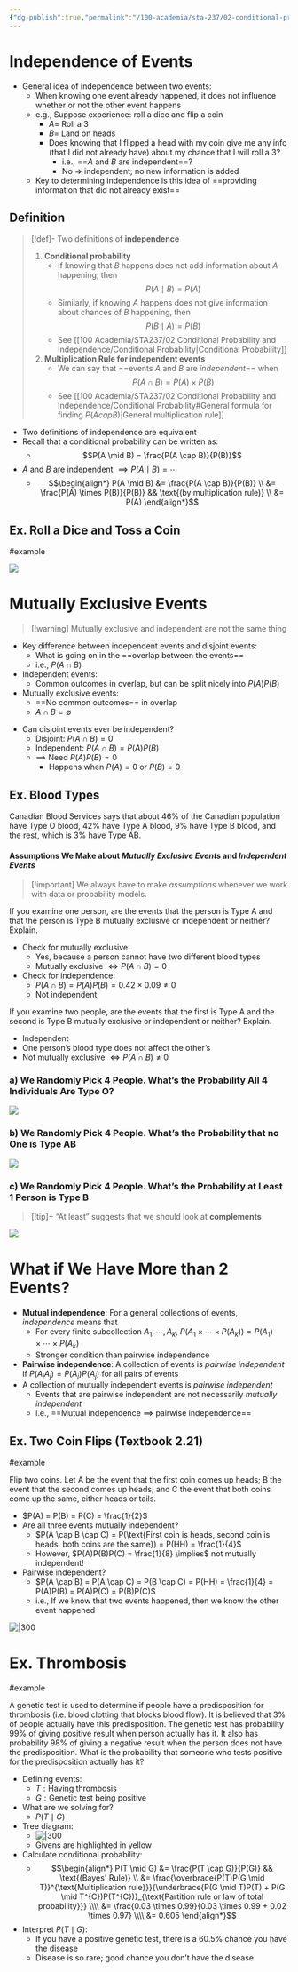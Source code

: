 ```yaml
---
{"dg-publish":true,"permalink":"/100-academia/sta-237/02-conditional-probability-and-independence/independence-and-dependence/","tags":["#lecture","#note","stats","university"],"created":"2024-09-19T07:51:22.000-07:00","updated":"2024-10-30T17:51:50.057-07:00"}
---
```



# Independence of Events

- General idea of independence between two events:
    - When knowing one event already happened, it does not influence whether or not the other event happens
    - e.g., Suppose experience: roll a dice and flip a coin
        - $A =$ Roll a 3
        - $B =$ Land on heads
        - Does knowing that I flipped a head with my coin give me any info (that I did not already have) about my chance that I will roll a 3?
            - i.e., ==$A$ and $B$ are independent==?
            - No ⇒ independent; no new information is added
    - Key to determining independence is this idea of ==providing information that did not already exist==

## Definition

> [!def]- Two definitions of **independence**
> 1. **Conditional probability**
>     - If knowing that $B$ happens does not add information about $A$ happening, then $$P(A \mid B) = P(A)$$
>     - Similarly, if knowing $A$ happens does not give information about chances of $B$ happening, then $$P(B \mid A) = P(B)$$
>     - See [[100 Academia/STA237/02 Conditional Probability and Independence/Conditional Probability\|Conditional Probability]]
> 2. **Multiplication Rule for independent events**
>     - We can say that ==events $A$ and $B$ are *independent*== when $$P(A \cap B) = P(A) \times P(B)$$
>     - See [[100 Academia/STA237/02 Conditional Probability and Independence/Conditional Probability#General formula for finding $P(A cap B)$\|General multiplication rule]]

- Two definitions of independence are equivalent
- Recall that a conditional probability can be written as:
    - $$P(A \mid B) = \frac{P(A \cap B)}{P(B)}$$
- $A$ and $B$ are independent $\implies P(A \mid B) = \cdots$
    - $$\begin{align*} P(A \mid B) &= \frac{P(A \cap B)}{P(B)} \\ &= \frac{P(A) \times P(B)}{P(B)} && \text{(by multiplication rule)} \\ &= P(A) \end{align*}$$

## Ex. Roll a Dice and Toss a Coin

#example

![](https://i.imgur.com/1Y2mCkJ.png)

# Mutually Exclusive Events

> [!warning] Mutually exclusive and independent are not the same thing

- Key difference between independent events and disjoint events:
    - What is going on in the ==overlap between the events==
    - i.e., $P(A \cap B)$
- Independent events:
    - Common outcomes in overlap, but can be split nicely into $P(A)P(B)$
- Mutually exclusive events:
    - ==No common outcomes== in overlap
    - $A \cap B = \emptyset$

<!-- break -->
- Can disjoint events ever be independent?
    - Disjoint: $P(A \cap B) = 0$
    - Independent: $P(A \cap B) = P(A)P(B)$
    - $\implies$ Need $P(A)P(B) = 0$
        - Happens when $P(A) = 0$ or $P(B) = 0$

## Ex. Blood Types

Canadian Blood Services says that about 46% of the Canadian population have Type O blood, 42% have Type A blood, 9% have Type B blood, and the rest, which is 3% have Type AB.

#### Assumptions We Make about *Mutually Exclusive Events* and *Independent Events*

> [!important] We always have to make *assumptions* whenever we work with data or probability models.

If you examine one person, are the events that the person is Type A and that the person is Type B mutually exclusive or independent or neither? Explain.

- Check for mutually exclusive:
    - Yes, because a person cannot have two different blood types
    - Mutually exclusive $\iff P(A \cap B) = 0$
- Check for independence:
    - $P(A \cap B) = P(A)P(B) = 0.42 \times 0.09 \neq 0$
    - Not independent

If you examine two people, are the events that the first is Type A and the second is Type B mutually exclusive or independent or neither? Explain.

- Independent
- One person’s blood type does not affect the other’s
- Not mutually exclusive $\iff P(A \cap B) \neq 0$

### a) We Randomly Pick 4 People. What’s the Probability All 4 Individuals Are Type O?

![](https://i.imgur.com/qrUk1rT.png)

### b) We Randomly Pick 4 People. What’s the Probability that no One is Type AB

![](https://i.imgur.com/j3ysOcq.png)

### c) We Randomly Pick 4 People. What’s the Probability at Least 1 Person is Type B

> [!tip]+ “At least” suggests that we should look at **complements**

![](https://i.imgur.com/Bd88KK4.png)

# What if We Have More than 2 Events?

- **Mutual independence**: For a general collections of events, *independence* means that
    - For every finite subcollection $A_{1}, \cdots, A_{k}$, $P(A_{1} \times \cdots \times P(A_{k})) = P(A_{1}) \times \cdots \times P(A_{k})$
    - Stronger condition than pairwise independence
- **Pairwise independence**: A collection of events is *pairwise independent* if $P(A_{i} A_{j}) = P(A_{i})P(A_{j})$ for all pairs of events
- A collection of mutually independent events is *pairwise independent*
    - Events that are pairwise independent are not necessarily *mutually independent*
    - i.e., ==Mutual independence $\implies$ pairwise independence==

## Ex. Two Coin Flips (Textbook 2.21)

#example

Flip two coins. Let A be the event that the first coin comes up heads; B the event that the second comes up heads; and C the event that both coins come up the same, either heads or tails.

- $P(A) = P(B) = P(C) = \frac{1}{2}$
- Are all three events mutually independent?
    - $P(A \cap B \cap C) = P(\text{First coin is heads, second coin is heads, both coins are the same}) = P(HH) = \frac{1}{4}$
    - However, $P(A)P(B)P(C) = \frac{1}{8} \implies$ not mutually independent!
- Pairwise independent?
    - $P(A \cap B) = P(A \cap C) = P(B \cap C) = P(HH) = \frac{1}{4} = P(A)P(B) = P(A)P(C) = P(B)P(C)$
    - i.e., If we know that two events happened, then we know the other event happened

![|300](https://i.imgur.com/rI6g4t3.png)

# Ex. Thrombosis

#example

A genetic test is used to determine if people have a predisposition for thrombosis (i.e. blood clotting that blocks blood flow). It is believed that 3% of people actually have this predisposition. The genetic test has probability 99% of giving positive result when person actually has it. It also has probability 98% of giving a negative result when the person does not have the predisposition. What is the probability that someone who tests positive for the predisposition actually has it?

- Defining events:
    - $T : \text{Having thrombosis}$
    - $G : \text{Genetic test being positive}$
- What are we solving for?
    - $P(T \mid G)$
- Tree diagram:
    - ![|300](https://i.imgur.com/PmgME1R.png)
    - Givens are highlighted in yellow
- Calculate conditional probability:
    - $$\begin{align*}
      P(T \mid G) &= \frac{P(T \cap G)}{P(G)} && \text{(Bayes' Rule)} \\
      &= \frac{\overbrace{P(T)P(G \mid T)}^{\text{Multiplication rule}}}{\underbrace{P(G \mid T)P(T) + P(G \mid T^{C})P(T^{C})}_{\text{Partition rule or law of total probability}}} \\\\
      &= \frac{0.03 \times 0.99}{0.03 \times 0.99 + 0.02 \times 0.97} \\\\
      &= 0.605
      \end{align*}$$
- Interpret $P(T \mid G)$:
    - If you have a positive genetic test, there is a 60.5% chance you have the disease
    - Disease is so rare; good chance you don’t have the disease

